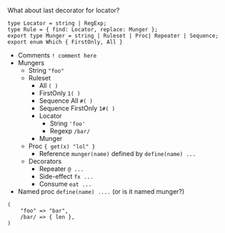 What about last decorator for locator?

```
type Locator = string | RegExp;
type Rule = { find: Locator, replace: Munger };
export type Munger = string | Ruleset | Proc| Repeater | Sequence;
export enum Which { FirstOnly, All }
```
* Comments `! comment here`
* Mungers
    * String `"foo"`
    * Ruleset 
        * All `( )`
        * FirstOnly `1( )`
        * Sequence All `#( )`
        * Sequence FirstOnly `1#( )`
        * Locator
            * String `'foo'`
            * Regexp `/bar/`
        * Munger
    * Proc `{ get(x) "lol" }`
        * Reference `munger(name)` defined by `define(name) ...`
    * Decorators
        * Repeater `@ ...`
        * Side-effect `fx ...`
        * Consume `eat ...`
* Named proc `define(name) ....` (or is it named munger?)


```
(
    "foo" => "bar",
    /bar/ => { len },
)
```